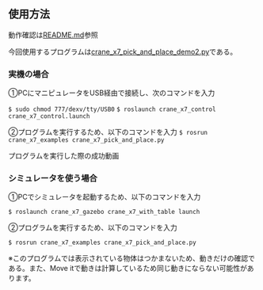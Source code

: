 ## 使用方法

動作確認は[README.md](https://github.com/piropann/crane_x7_ros/blob/master/crane_x7_examples/README.md)参照

今回使用するプログラムは[crane_x7_pick_and_place_demo2.py](https://github.com/shuta-tech/crane_x7_ros/blob/robot_design3/crane_x7_examples/scripts/crane_x7_pick_and_place_demo2.py)である。

### 実機の場合

①PCにマニピュレータをUSB経由で接続し、次のコマンドを入力

 `$ sudo chmod 777/dexv/tty/USB0`
 `$ roslaunch crane_x7_control crane_x7_control.launch`

②プログラムを実行するため、以下のコマンドを入力
 `$ rosrun crane_x7_examples crane_x7_pick_and_place.py`

プログラムを実行した際の成功動画

### シミュレータを使う場合

①PCでシミュレータを起動するため、以下のコマンドを入力

 `$ roslaunch crane_x7_gazebo crane_x7_with_table launch`

②プログラムを実行するため、以下のコマンドを入力

 `$ rosrun crane_x7_examples crane_x7_pick_and_place.py`

※このプログラムでは表示されている物体はつかまないため、動きだけの確認である。また、Move itで動きは計算しているため同じ動きにならない可能性があります。